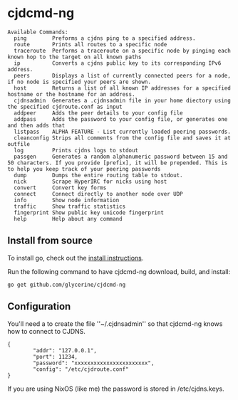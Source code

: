 cjdcmd-ng
======

```
Available Commands: 
  ping        Preforms a cjdns ping to a specified address.
  route       Prints all routes to a specific node
  traceroute  Performs a traceroute on a specific node by pinging each known hop to the target on all known paths
  ip          Converts a cjdns public key to its corresponding IPv6 address.
  peers       Displays a list of currently connected peers for a node, if no node is specified your peers are shown.
  host        Returns a list of all known IP addresses for a specified hostname or the hostname for an address.
  cjdnsadmin  Generates a .cjdnsadmin file in your home diectory using the specified cjdroute.conf as input
  addpeer     Adds the peer details to your config file
  addpass     Adds the password to your config file, or generates one and then adds that
  listpass    ALPHA FEATURE - List currently loaded peering passwords.
  cleanconfig Strips all comments from the config file and saves it at outfile
  log         Prints cjdns logs to stdout
  passgen     Generates a random alphanumeric password between 15 and 50 characters. If you provide [prefix], it will be prepended. This is to help you keep track of your peering passwords
  dump        Dumps the entire routing table to stdout.
  nick        Scrape HyperIRC for nicks using host
  convert     Convert key forms
  connect     Connect directly to another node over UDP
  info        Show node information
  traffic     Show traffic statistics
  fingerprint Show public key unicode fingerprint
  help        Help about any command
```

## Install from source

To install go, check out the [install instructions](http://golang.org/doc/install).

Run the following command to have cjdcmd-ng download, build, and install:

    go get github.com/glycerine/cjdcmd-ng


## Configuration

You'll need a to create the file ''~/.cjdnsadmin'' so that cjdcmd-ng knows how
to connect to CJDNS.

```
{
        "addr": "127.0.0.1",
        "port": 11234,
        "password": "xxxxxxxxxxxxxxxxxxxxxxx",
        "config": "/etc/cjdroute.conf"
}
```

If you are using NixOS (like me) the password is stored in /etc/cjdns.keys.
